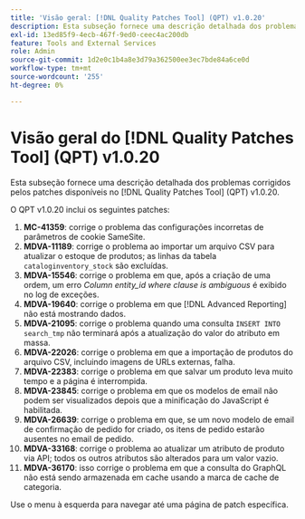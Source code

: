 ```yaml
---
title: 'Visão geral: [!DNL Quality Patches Tool] (QPT) v1.0.20'
description: Esta subseção fornece uma descrição detalhada dos problemas corrigidos pelos patches disponíveis no  [!DNL Quality Patches Tool] (QPT) v1.0.20.
exl-id: 13ed85f9-4ecb-467f-9ed0-ceec4ac200db
feature: Tools and External Services
role: Admin
source-git-commit: 1d2e0c1b4a8e3d79a362500ee3ec7bde84a6ce0d
workflow-type: tm+mt
source-wordcount: '255'
ht-degree: 0%

---
```


# Visão geral do [!DNL Quality Patches Tool] (QPT) v1.0.20

Esta subseção fornece uma descrição detalhada dos problemas corrigidos pelos patches disponíveis no [!DNL Quality Patches Tool] (QPT) v1.0.20.

O QPT v1.0.20 inclui os seguintes patches:

1. **MC-41359**: corrige o problema das configurações incorretas de parâmetros de cookie SameSite.
1. **MDVA-11189**: corrige o problema ao importar um arquivo CSV para atualizar o estoque de produtos; as linhas da tabela `cataloginventory_stock` são excluídas.
1. **MDVA-15546**: corrige o problema em que, após a criação de uma ordem, um erro *Column entity_id where clause is ambiguous* é exibido no log de exceções.
1. **MDVA-19640**: corrige o problema em que [!DNL Advanced Reporting] não está mostrando dados.
1. **MDVA-21095**: corrige o problema quando uma consulta `INSERT INTO search_tmp` não terminará após a atualização do valor do atributo em massa.
1. **MDVA-22026**: corrige o problema em que a importação de produtos do arquivo CSV, incluindo imagens de URLs externas, falha.
1. **MDVA-22383**: corrige o problema em que salvar um produto leva muito tempo e a página é interrompida.
1. **MDVA-23845**: corrige o problema em que os modelos de email não podem ser visualizados depois que a minificação do JavaScript é habilitada.
1. **MDVA-26639**: corrige o problema em que, se um novo modelo de email de confirmação de pedido for criado, os itens de pedido estarão ausentes no email de pedido.
1. **MDVA-33168**: corrige o problema ao atualizar um atributo de produto via API; todos os outros atributos são alterados para um valor vazio.
1. **MDVA-36170**: isso corrige o problema em que a consulta do GraphQL não está sendo armazenada em cache usando a marca de cache de categoria.

Use o menu à esquerda para navegar até uma página de patch específica.
